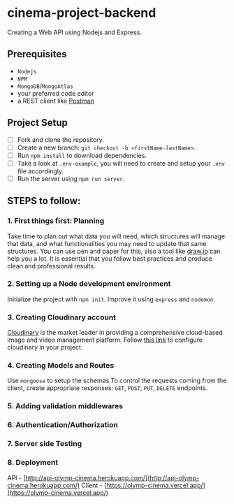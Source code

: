 # cinema-project-backend
  Creating a Web API using Nodejs and Express.

## Prerequisites

- `Nodejs` 
- `NPM` 
- `MongoDB`/`MongoAtlas`
- your preferred code editor
- a REST client like [Postman](https://www.postman.com/)

## Project Setup
- [ ] Fork and clone the repository.
- [ ] Create a new branch: `git checkout -b <firstName-lastName>`.
- [ ] Run `npm install` to download dependencies.
- [ ] Take a look at `.env-example`, you will need to create and setup your `.env` file accordingly.
- [ ] Run the server using `npm run server`.

## STEPS to follow:

### 1. First things first: Planning
Take time to plan out what data you will need, which structures will manage that data, and what functionalities you may need to update that same structures. You can use pen and paper for this, also a tool like [draw.io](https://app.diagrams.net/) can help you a lot. It is essential that you follow best practices and produce clean and professional results.
### 2. Setting up a Node development environment
Initialize the project with `npm init`. Improve it using `express` and `nodemon`.
### 3. Creating Cloudinary account
[Cloudinary](https://cloudinary.com/) is the market leader in providing a comprehensive cloud-based image and video management platform. Follow [this link](https://cloudinary.com/documentation/node_integration#configuration) to configure cloudinary in your project.
### 4. Creating Models and Routes
Use `mongoose` to setup the schemas.To control the requests coming from the client, create appropriate responses: `GET`, `POST`, `PUT`, `DELETE` endpoints.
### 5. Adding validation middlewares
### 6. Authentication/Authorization
### 7. Server side Testing
### 8. Deployment
API - [http://api-olymp-cinema.herokuapp.com/](http://api-olymp-cinema.herokuapp.com/)
Client - [https://olymp-cinema.vercel.app/](https://olymp-cinema.vercel.app/)



